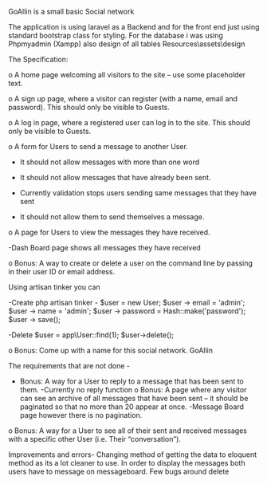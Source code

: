 GoAllin is a small basic Social network

The application is using laravel as a Backend and for the front end just using standard bootstrap class for styling. For the database i was using Phpmyadmin (Xampp) also design of all tables Resources\assets\design 


The Specification:

o A home page welcoming all visitors to the site – use some placeholder text.

o A sign up page, where a visitor can register (with a name, email and password). This should only be visible to Guests.

o A log in page, where a registered user can log in to the site. This should only be visible to Guests.

o A form for Users to send a message to another User.

* It should not allow messages with more than one word

* It should not allow messages that have already been sent.

- Currently validation stops users sending same messages that they have sent

* It should not allow them to send themselves a message.

o A page for Users to view the messages they have received.

-Dash Board page shows all messages they have received 

o Bonus: A way to create or delete a user on the command line by passing in their user ID or email address.

Using artisan tinker you can 

-Create
php artisan tinker  - 
$user = new User;
$user -> email 	   = 'admin';
$user -> name  	   = 'admin';
$user -> password  = Hash::make('password');
$user -> save();

-Delete 
$user = app\User::find(1);
$user->delete();

o Bonus: Come up with a name for this social network.
GoAllin

The requirements that are not done - 

* Bonus: A way for a User to reply to a message that has been sent to them.
-Currently no reply function
o Bonus: A page where any visitor can see an archive of all messages that have been sent – it should be paginated so that no more than 20 appear at once.
-Message Board page however there is no pagination. 


o Bonus: A way for a User to see all of their sent and received messages with a specific other User (i.e. Their “conversation”).

Improvements and errors- 
Changing method of getting the data to eloquent method as its a lot cleaner to use.
In order to display the messages both users have to message on messageboard.
Few bugs around delete 
